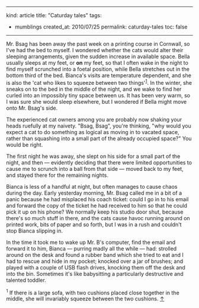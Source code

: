-----
kind: article
title: "Caturday tales"
tags:
- mumblings
created_at: 2010/07/25
permalink: caturday-tales
toc: false
-----

<p>Mr. Bsag has been away the past week on a printing course in Cornwall, so I've had the bed to myself. I wondered whether the cats would alter their sleeping arrangements, given the sudden increase in available space. Bella usually sleeps at my feet, or <strong>on</strong> my feet, so that I often wake in the night to find myself scrunched into a foetal position, while Bella stretches out in the bottom third of the bed. Bianca's visits are temperature dependent, and she is also the 'cat who likes to squeeze between two things'<sup id="r1-250710"><a href="#f1-250710">1</a></sup>. In the winter, she sneaks on to the bed in the middle of the night, and we wake to find her curled into an impossibly tiny space between us. It has been very warm, so I was sure she would sleep elsewhere, but I wondered if Bella might move onto Mr. Bsag's side.</p>

<p>The experienced cat owners among you are probably now shaking your heads ruefully at my naivety. "Bsag, Bsag", you're thinking, "why would you expect a cat to do something as logical as moving in to vacated space, rather than squashing into a small part of the already occupied space?" You would be right.</p>

<p>The first night he was away, she slept on his side for a small part of the night, and then &mdash; evidently deciding that there were limited opportunities to cause me to scrunch into a ball from that side &mdash; moved back to my feet, and stayed there for the remaining nights.</p>

<p>Bianca is less of a handful at night, but often manages to cause chaos during the day. Early yesterday morning, Mr. Bsag called me in a bit of a panic because he had misplaced his coach ticket: could I go in to his email and forward the copy of the ticket he had received to him so that he could pick it up on his phone? We normally keep his studio door shut, because there's so much stuff in there, and the cats cause havoc running around on printed work, bits of paper and so forth, but I was in a rush and couldn't stop Bianca slipping in.</p>

<p>In the time it took me to wake up Mr. B's computer, find the email and forward it to him, Bianca &mdash; purring madly all the while &mdash; had: strolled around on the desk and found a rubber band which she tried to eat and I had to rescue and hide in my pocket; knocked over a jar of brushes; and played with a couple of USB flash drives, knocking them off the desk and into the bin. Sometimes it's like babysitting a particularly destructive and talented toddler.</p>

<p><sup id="f1-250710">1</sup> If there is a large sofa, with two cushions placed close together in the middle, she will invariably squeeze between the two cushions. <a href="#r1-250710">&uarr;</a></p>


